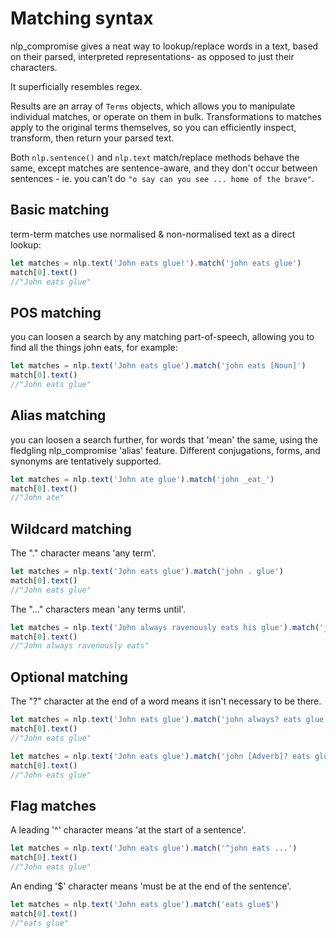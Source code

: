 # Matching syntax

nlp_compromise gives a neat way to lookup/replace words in a text, based on their parsed, interpreted representations- as opposed to just their characters.

It superficially resembles regex.

Results are an array of `Terms` objects, which allows you to manipulate individual matches, or operate on them in bulk. Transformations to matches apply to the original terms themselves, so you can efficiently inspect, transform, then return your parsed text.

Both `nlp.sentence()` and `nlp.text` match/replace methods behave the same, except matches are sentence-aware, and they don't occur between sentences - ie. you can't do `"o say can you see ... home of the brave"`.

## Basic matching
term-term matches use normalised & non-normalised text as a direct lookup:
```javascript
let matches = nlp.text('John eats glue!').match('john eats glue')
match[0].text()
//"John eats glue"
```

## POS matching
you can loosen a search by any matching part-of-speech, allowing you to find all the things john eats, for example:
```javascript
let matches = nlp.text('John eats glue').match('john eats [Noun]')
match[0].text()
//"John eats glue"
```

## Alias matching
you can loosen a search further, for words that 'mean' the same, using the fledgling nlp_compromise 'alias' feature. Different conjugations, forms, and synonyms are tentatively supported.
```javascript
let matches = nlp.text('John ate glue').match('john _eat_')
match[0].text()
//"John ate"
```

## Wildcard matching
The "." character means 'any term'.
```javascript
let matches = nlp.text('John eats glue').match('john . glue')
match[0].text()
//"John eats glue"
```
The "..." characters mean 'any terms until'.
```javascript
let matches = nlp.text('John always ravenously eats his glue').match('john ... eats')
match[0].text()
//"John always ravenously eats"
```

## Optional matching
The "?" character at the end of a word means it isn't necessary to be there.
```javascript
let matches = nlp.text('John eats glue').match('john always? eats glue')
match[0].text()
//"John eats glue"

let matches = nlp.text('John eats glue').match('john [Adverb]? eats glue')
match[0].text()
//"John eats glue"
```

## Flag matches
A leading '^' character means 'at the start of a sentence'.
```javascript
let matches = nlp.text('John eats glue').match('^john eats ...')
match[0].text()
//"John eats glue"
```

An ending '$' character means 'must be at the end of the sentence'.
```javascript
let matches = nlp.text('John eats glue').match('eats glue$')
match[0].text()
//"eats glue"
```

